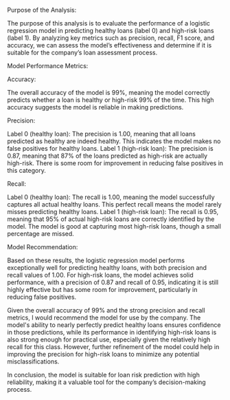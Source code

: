 Purpose of the Analysis:

The purpose of this analysis is to evaluate the performance of a logistic regression model in predicting healthy loans (label 0) and high-risk loans (label 1). By analyzing key metrics such as precision, recall, F1 score, and accuracy, we can assess the model’s effectiveness and determine if it is suitable for the company’s loan assessment process.

Model Performance Metrics:

Accuracy:

The overall accuracy of the model is 99%, meaning the model correctly predicts whether a loan is healthy or high-risk 99% of the time. This high accuracy suggests the model is reliable in making predictions.


Precision:

Label 0 (healthy loan): The precision is 1.00, meaning that all loans predicted as healthy are indeed healthy. This indicates the model makes no false positives for healthy loans.
Label 1 (high-risk loan): The precision is 0.87, meaning that 87% of the loans predicted as high-risk are actually high-risk. There is some room for improvement in reducing false positives in this category.


Recall:

Label 0 (healthy loan): The recall is 1.00, meaning the model successfully captures all actual healthy loans. This perfect recall means the model rarely misses predicting healthy loans.
Label 1 (high-risk loan): The recall is 0.95, meaning that 95% of actual high-risk loans are correctly identified by the model. The model is good at capturing most high-risk loans, though a small percentage are missed.


Model Recommendation:

Based on these results, the logistic regression model performs exceptionally well for predicting healthy loans, with both precision and recall values of 1.00. For high-risk loans, the model achieves solid performance, with a precision of 0.87 and recall of 0.95, indicating it is still highly effective but has some room for improvement, particularly in reducing false positives.


Given the overall accuracy of 99% and the strong precision and recall metrics, I would recommend the model for use by the company. The model's ability to nearly perfectly predict healthy loans ensures confidence in those predictions, while its performance in identifying high-risk loans is also strong enough for practical use, especially given the relatively high recall for this class. However, further refinement of the model could help in improving the precision for high-risk loans to minimize any potential misclassifications.

In conclusion, the model is suitable for loan risk prediction with high reliability, making it a valuable tool for the company’s decision-making process.
